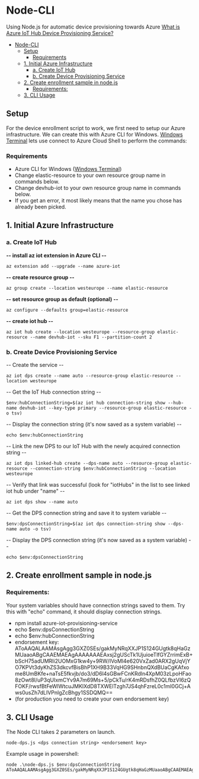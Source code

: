 # Node-CLI
Using Node.js for automatic device provisioning towards Azure
[What is Azure IoT Hub Device Provisioning Service?](https://docs.microsoft.com/en-us/azure/iot-dps/about-iot-dps)

- [Node-CLI](#node-cli)
  * [Setup](#setup)
    + [Requirements](#requirements)
  * [1. Initial Azure Infrastructure](#1-initial-azure-infrastructure)
    + [a. Create IoT Hub](#a-create-iot-hub)
    + [b. Create Device Provisioning Service](#b-create-device-provisioning-service)
  * [2. Create enrollment sample in node.js](#2-create-enrollment-sample-in-nodejs)
    + [Requirements:](#requirements-)
  * [3. CLI Usage](#3-cli-usage)

## Setup
For the device enrollment script to work, we first need to setup our Azure infrastructure.
We can create this with Azure CLI for Windows. [Windows Terminal](https://www.microsoft.com/en-us/p/windows-terminal/9n0dx20hk701?SilentAuth=1&activetab=pivot:overviewtab) lets use connect to Azure Cloud Shell to perform the commands:

### Requirements
- Azure CLI for Windows ([Windows Terminal](https://www.microsoft.com/en-us/p/windows-terminal/9n0dx20hk701?SilentAuth=1&activetab=pivot:overviewtab))
- Change elastic-resource to your own resource group name in commands below.
- Change devhub-iot to your own resource group name in commands below.
- If you get an error, it most likely means that the name you chose has already been picked.

## 1. Initial Azure Infrastructure
### a. Create IoT Hub
**-- install az iot extension in Azure CLI --**
```
az extension add --upgrade --name azure-iot
```
**-- create resource group --**
```
az group create --location westeurope --name elastic-resource
```
**-- set resource group as default (optional) --**
```
az configure --defaults group=elastic-resource
```
**-- create iot hub --**
```
az iot hub create --location westeurope --resource-group elastic-resource --name devhub-iot --sku F1 --partition-count 2
```
### b. Create Device Provisioning Service
-- Create the service --  
```
az iot dps create --name auto --resource-group elastic-resource --location westeurope
```
-- Get the IoT Hub connection string -- 
```
$env:hubConnectionString=$(az iot hub connection-string show --hub-name devhub-iot --key-type primary --resource-group elastic-resource -o tsv)
```
-- Display the connection string (it's now saved as a system variable) -- 
```
echo $env:hubConnectionString
```
-- Link the new DPS to our IoT Hub with the newly acquired connection string --
```
az iot dps linked-hub create --dps-name auto --resource-group elastic-resource --connection-string $env:hubConnectionString --location westeurope
```
-- Verify that link was successful (look for "iotHubs" in the list to see linked iot hub under "name" -- 
```
az iot dps show --name auto
```
-- Get the DPS connection string and save it to system variable -- 
```
$env:dpsConnectionString=$(az iot dps connection-string show --dps-name auto -o tsv)
```
-- Display the DPS connection string (it's now saved as a system variable) -- 
```
echo $env:dpsConnectionString
```
## 2. Create enrollment sample in node.js
### Requirements:
Your system variables should have connection strings saved to them. 
Try this with "echo" command, it should display connection strings.
* npm install azure-iot-provisioning-service
* echo $env:dpsConnectionString
* echo $env:hubConnectionString
* endorsement key: 
AToAAQALAAMAsgAgg3GXZ0SEs/gakMyNRqXXJP1S124GUgtk8qHaGzMUaaoABgCAAEMAEAgAAAAAAAEAxsj2gUScTk1UjuioeTlfGYZrrimExB+bScH75adUMRIi2UOMxG1kw4y+9RW/IVoMl4e620VxZad0ARX2gUqVjYO7KPVt3dyKhZS3dkcvfBisBhP1XH9B33VqHG9SHnbnQXdBUaCgKAfxome8UmBKfe+naTsE5fkvjb/do3/dD6l4sGBwFCnKRdln4XpM03zLpoHFao8zOwt8l/uP3qUIxmCYv9A7m69Ms+5/pCkTu/rK4mRDsfhZ0QLfbzVI6zQFOKF/rwsfBtFeWlWtcuJMKlXdD8TXWElTzgh7JS4qhFzreL0c1mI0GCj+Aws0usZh7dLIVPnlgZcBhgy1SSDQMQ==
* (for production you need to create your own endorsement key)

## 3. CLI Usage
The Node CLI takes 2 parameters on launch.
```
node-dps.js <dps connection string> <endorsement key>
```
Example usage in powershell:
```
node .\node-dps.js $env:dpsConnectionString AToAAQALAAMAsgAgg3GXZ0SEs/gakMyNRqXXJP1S124GUgtk8qHaGzMUaaoABgCAAEMAEAgAAAAAAAEAxsj2gUScTk1UjuioeTlfGYZrrimExB+bScH75adUMRIi2UOMxG1kw4y+9RW/IVoMl4e620VxZad0ARX2gUqVjYO7KPVt3dyKhZS3dkcvfBisBhP1XH9B33VqHG9SHnbnQXdBUaCgKAfxome8UmBKfe+naTsE5fkvjb/do3/dD6l4sGBwFCnKRdln4XpM03zLpoHFao8zOwt8l/uP3qUIxmCYv9A7m69Ms+5/pCkTu/rK4mRDsfhZ0QLfbzVI6zQFOKF/rwsfBtFeWlWtcuJMKlXdD8TXWElTzgh7JS4qhFzreL0c1mI0GCj+Aws0usZh7dLIVPnlgZcBhgy1SSDQMQ==
```
